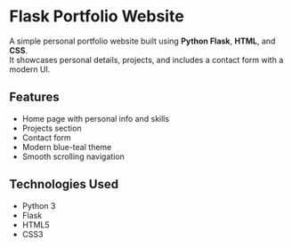 # Flask Portfolio Website

A simple personal portfolio website built using **Python Flask**, **HTML**, and **CSS**.  
It showcases personal details, projects, and includes a contact form with a modern UI.

## Features
- Home page with personal info and skills
- Projects section
- Contact form
- Modern blue-teal theme
- Smooth scrolling navigation

## Technologies Used
- Python 3
- Flask
- HTML5
- CSS3
